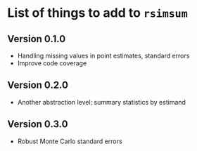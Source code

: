 # List of things to add to `rsimsum`

## Version 0.1.0

* Handling missing values in point estimates, standard errors
* Improve code coverage

## Version 0.2.0

* Another abstraction level: summary statistics by estimand

## Version 0.3.0

* Robust Monte Carlo standard errors
